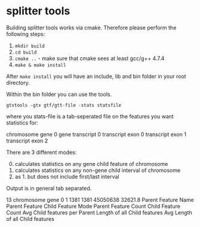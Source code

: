 # splitter tools

Building splitter tools works via cmake. Therefore please perform the following steps:

1. `mkdir build`
2. `cd build`
3. `cmake ..` - make sure that cmake sees at least gcc/g++ 4.7.4
4. `make & make install`

After `make install` you will have an include, lib and bin folder in your root directory.

Within the bin folder you can use the tools.

`gtxtools -gtx gtf/gtt-file -stats statsfile`

where you stats-file is a tab-seperated file on the features you want statistics for:

chromosome	gene	0
gene	transcript	0
transcript	exon	0
transcript	exon	1
transcript	exon	2

There are 3 different modes:

0. calculates statistics on any gene child feature of chromosome
1. calculates statistics on any non-gene child interval of chromosome
2. as 1. but does not include first/last interval

Output is in general tab separated.

13	chromosome	gene	0	1	1381	1381	45050638	32621.8
Parent Feature Name	Parent Feature	Child Feature	Mode	Parent Feature Count	Child Feature Count	Avg Child features per Parent	Length of all Child features	Avg Length of all Child features
